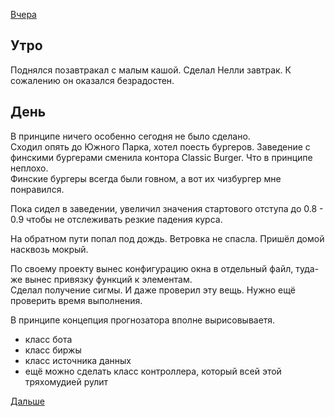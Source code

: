 [Вчера](2019.09.07.md)

## Утро
Поднялся позавтракал с малым кашой. Сделал Нелли завтрак. К сожалению он оказался безрадостен.
## День
В принципе ничего особенно сегодня не было сделано.  
Сходил опять до Южного Парка, хотел поесть бургеров. Заведение с финскими бургерами сменила контора Classic Burger. Что в принципе неплохо.  
Финские бургеры всегда были говном, а вот их чизбургер мне понравился.

Пока сидел в заведении, увеличил значения стартового отступа до 0.8 - 0.9 чтобы не отслеживать резкие падения курса.

На обратном пути попал под дождь. Ветровка не спасла. Пришёл домой насквозь мокрый.

По своему проекту вынес конфигурацию окна в отдельный файл, туда-же вынес привязку функций к элементам.  
Сделал получение сигмы. И даже проверил эту вещь. Нужно ещё проверить время выполнения.

В принципе концепция прогнозатора вполне вырисовываетя.
 - класс бота
 - класс биржы
 - класс источника данных
 - ещё можно сделать класс контроллера, который всей этой тряхомудией рулит

 [Дальше](2019.09.09.md)
